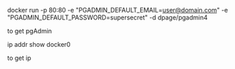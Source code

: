 docker run -p 80:80 -e "PGADMIN_DEFAULT_EMAIL=user@domain.com" -e "PGADMIN_DEFAULT_PASSWORD=supersecret" -d dpage/pgadmin4

to get pgAdmin

ip addr show docker0

to get ip
